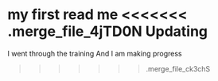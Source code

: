 my first read me
<<<<<<< .merge_file_4jTD0N
Updating
=======
I went through the training
And I am making progress
>>>>>>> .merge_file_ck3chS
